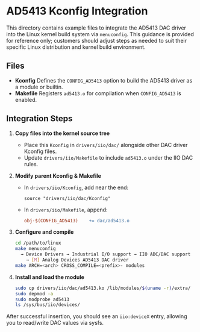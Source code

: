 # AD5413 Kconfig Integration

This directory contains example files to integrate the AD5413 DAC driver into the Linux kernel build system via `menuconfig`. This guidance is provided for reference only; customers should adjust steps as needed to suit their specific Linux distribution and kernel build environment.

## Files

* **Kconfig**
  Defines the `CONFIG_AD5413` option to build the AD5413 driver as a module or builtin.
* **Makefile**
  Registers `ad5413.o` for compilation when `CONFIG_AD5413` is enabled.

## Integration Steps

1. **Copy files into the kernel source tree**

   * Place this `Kconfig` in `drivers/iio/dac/` alongside other DAC driver Kconfig files.
   * Update `drivers/iio/Makefile` to include `ad5413.o` under the IIO DAC rules.

2. **Modify parent Kconfig & Makefile**

   * In `drivers/iio/Kconfig`, add near the end:

     ```kconfig
     source "drivers/iio/dac/Kconfig"
     ```
   * In `drivers/iio/Makefile`, append:

     ```makefile
     obj-$(CONFIG_AD5413)    += dac/ad5413.o
     ```

3. **Configure and compile**

   ```bash
   cd /path/to/linux
   make menuconfig
     → Device Drivers → Industrial I/O support → IIO ADC/DAC support
       → [M] Analog Devices AD5413 DAC driver
   make ARCH=<arch> CROSS_COMPILE=<prefix>- modules
   ```

4. **Install and load the module**

   ```bash
   sudo cp drivers/iio/dac/ad5413.ko /lib/modules/$(uname -r)/extra/
   sudo depmod -a
   sudo modprobe ad5413
   ls /sys/bus/iio/devices/
   ```

After successful insertion, you should see an `iio:deviceX` entry, allowing you to read/write DAC values via sysfs.
